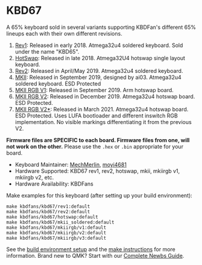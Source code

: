 # KBD67

A 65% keyboard sold in several variants supporting KBDFan's different 65% lineups each with their own different revisions.  

1. [Rev1](rev1/): Released in early 2018. Atmega32u4 soldered keyboard. Sold under the name "KBD65".  
2. [HotSwap](hotswap/): Released in late 2018. Atmega32U4 hotswap single layout keyboard. 
3. [Rev2](rev2/): Released in April/May 2019. Atmega32u4 soldered keyboard.
4. [MKII](mkii_soldered/): Released in September 2019, designed by ai03. Atmega32u4 soldered keyboard. ESD Protected
5. [MKII RGB V1](mkiirgb/v1/): Released in September 2019. Arm hotswap board. 
6. [MKII RGB V2](mkiirgb/v2/): Released in December 2019. Atmega32u4 hotswap board. ESD Protected.
6. [MKII RGB V2*](mkiirgb/v3/): Released in March 2021. Atmega32u4 hotswap board. ESD Protected. Uses LUFA bootloader and different inswitch RGB implementation. No visible markings differentiating it from the previous V2.

 **Firmware files are SPECIFIC to each board. Firmware files from one, will not work on the other.** Please use the `.hex` or `.bin` appropriate for your board.

* Keyboard Maintainer: [MechMerlin](https://github.com/mechmerlin), [moyi4681](https://github.com/moyi4681)
* Hardware Supported: KBD67 rev1, rev2, hotswap, mkii, mkiirgb v1, mkiirgb v2, etc.
* Hardware Availability: KBDFans

Make examples for this keyboard (after setting up your build environment):

    make kbdfans/kbd67/rev1:default
    make kbdfans/kbd67/rev2:default
    make kbdfans/kbd67/hotswap:default
    make kbdfans/kbd67/mkii_soldered:default
    make kbdfans/kbd67/mkiirgb/v1:default
    make kbdfans/kbd67/mkiirgb/v2:default
    make kbdfans/kbd67/mkiirgb/v3:default

See the [build environment setup](https://docs.qmk.fm/#/getting_started_build_tools) and the [make instructions](https://docs.qmk.fm/#/getting_started_make_guide) for more information. Brand new to QMK? Start with our [Complete Newbs Guide](https://docs.qmk.fm/#/newbs).

